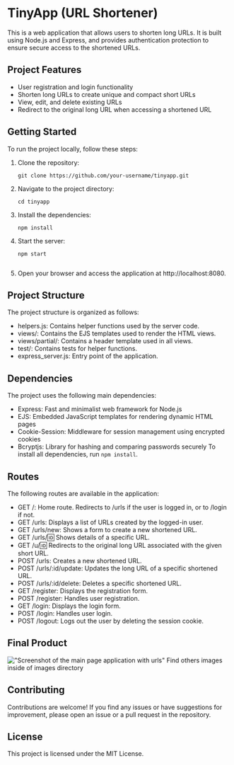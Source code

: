 # TinyApp (URL Shortener)

This is a web application that allows users to shorten long URLs. It is built using Node.js and Express, and provides authentication protection to ensure secure access to the shortened URLs.

## Project Features

- User registration and login functionality
- Shorten long URLs to create unique and compact short URLs
- View, edit, and delete existing URLs
- Redirect to the original long URL when accessing a shortened URL

## Getting Started

To run the project locally, follow these steps:

1. Clone the repository:

   ```shell
   git clone https://github.com/your-username/tinyapp.git

2. Navigate to the project directory:

   ```shell
   cd tinyapp

3. Install the dependencies:

   ```shell
   npm install

4. Start the server:

   ```shell
   npm start
  
5. Open your browser and access the application at http://localhost:8080.

## Project Structure
The project structure is organized as follows:

   - helpers.js: Contains helper functions used by the server code.
   - views/: Contains the EJS templates used to render the HTML views.
   - views/partial/: Contains a header template used in all views.
   - test/: Contains tests for helper functions.
   - express_server.js: Entry point of the application.

## Dependencies
The project uses the following main dependencies:

   - Express: Fast and minimalist web framework for Node.js
   - EJS: Embedded JavaScript templates for rendering dynamic HTML pages
   - Cookie-Session: Middleware for session management using encrypted cookies
   - Bcryptjs: Library for hashing and comparing passwords securely
To install all dependencies, run `npm install`.

## Routes
The following routes are available in the application:

   - GET /: Home route. Redirects to /urls if the user is logged in, or to /login if not.
   - GET /urls: Displays a list of URLs created by the logged-in user.
   - GET /urls/new: Shows a form to create a new shortened URL.
   - GET /urls/:id: Shows details of a specific URL.
   - GET /u/:id: Redirects to the original long URL associated with the given short URL.
   - POST /urls: Creates a new shortened URL.
   - POST /urls/:id/update: Updates the long URL of a specific shortened URL.
   - POST /urls/:id/delete: Deletes a specific shortened URL.
   - GET /register: Displays the registration form.
   - POST /register: Handles user registration.
   - GET /login: Displays the login form.
   - POST /login: Handles user login.
   - POST /logout: Logs out the user by deleting the session cookie.


## Final Product

!["Screenshot of the main page application with urls"](https://github.com/glaubervilane/tinyapp/blob/master/images/urls-page.png)
Find others images inside of images directory


## Contributing
Contributions are welcome! If you find any issues or have suggestions for improvement, please open an issue or a pull request in the repository.

## License
This project is licensed under the MIT License.